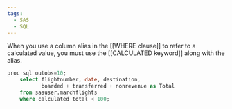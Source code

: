 ```yaml
---
tags:
  - SAS
  - SQL
---
```

When you use a column alias in the [[WHERE clause]] to refer to a calculated value, you must use the  [[CALCULATED keyword]] along with the alias.

```SQL
proc sql outobs=10;
	select flightnumber, date, destination,
		   boarded + transferred + nonrevenue as Total
	from sasuser.marchflights
	where calculated total < 100;
```

